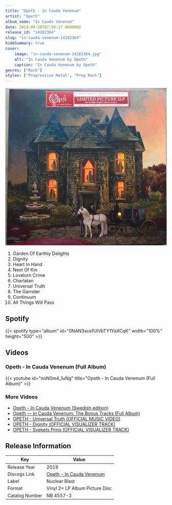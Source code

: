 ```yaml
---
title: "Opeth - In Cauda Venenum"
artist: "Opeth"
album_name: "In Cauda Venenum"
date: 2019-09-28T07:50:27.000000Z
release_id: "14182364"
slug: "in-cauda-venenum-14182364"
hideSummary: true
cover:
    image: "in-cauda-venenum-14182364.jpg"
    alt: "In Cauda Venenum by Opeth"
    caption: "In Cauda Venenum by Opeth"
genres: ["Rock"]
styles: ["Progressive Metal", "Prog Rock"]
---
```


![In Cauda Venenum by Opeth](in-cauda-venenum-14182364.jpg)

<!-- section break -->

1. Garden Of Earthly Delights
2. Dignity
3. Heart In Hand
4. Next Of Kin
5. Lovelorn Crime
6. Charlatan
7. Universal Truth
8. The Garroter
9. Continuum
10. All Things Will Pass

<!-- section break -->


## Spotify
{{< spotify type="album" id="0NAN3xcePJlVbTY1YaXCqK" width="100%" height="500" >}}



## Videos
### Opeth - In Cauda Venenum (Full Album)
{{< youtube id="noN0m4_1uNg" title="Opeth - In Cauda Venenum (Full Album)" >}}<br>

### More Videos

- [Opeth - In Cauda Venenum (Swedish edition)](https://www.youtube.com/watch?v=YnnQqGvs9FE)
- [Opeth — In Cauda Venenum: The Bonus Tracks (Full Album)](https://www.youtube.com/watch?v=q285uHiNfmM)
- [OPETH - Universal Truth (OFFICIAL MUSIC VIDEO)](https://www.youtube.com/watch?v=ypdlAMXIvCM)
- [OPETH - Dignity (OFFICIAL VISUALIZER TRACK)](https://www.youtube.com/watch?v=GF5FXYmBrc4)
- [OPETH - Svekets Prins (OFFICIAL VISUALIZER TRACK)](https://www.youtube.com/watch?v=QcMdA7Xs8jE)


## Release Information
|  Key           | Value                                                |
| ---------------| ---------------------------------------------------- |
| Release Year   | 2019                                   |
| Discogs Link   | [Opeth - In Cauda Venenum](https://www.discogs.com/release/14182364-Opeth-In-Cauda-Venenum) |
| Label          | Nuclear Blast |
| Format         | Vinyl 2× LP Album Picture Disc |
| Catalog Number | NB 4557-3 |
